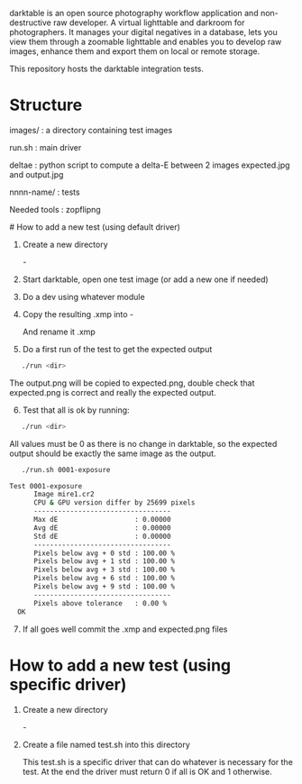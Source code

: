 darktable is an open source photography workflow application and
non-destructive raw developer. A virtual lighttable and darkroom for
photographers. It manages your digital negatives in a database, lets
you view them through a zoomable lighttable and enables you to develop
raw images, enhance them and export them on local or remote storage.

This repository hosts the darktable integration tests.

# Structure

images/    : a directory containing test images

run.sh     : main driver

deltae     : python script to compute a delta-E between 2 images
             expected.jpg and output.jpg

nnnn-name/  : tests

Needed tools : zopflipng


# How to add a new test (using default driver)

1. Create a new directory

   <nnnn>-<meaningful name>

2. Start darktable, open one test image (or add a new one if needed)

3. Do a dev using whatever module

4. Copy the resulting .xmp into <nnnn>-<meaningful name>

   And rename it <meaningful name>.xmp

5. Do a first run of the test to get the expected output

```bash
   ./run <dir>
```

   The output.png will be copied to expected.png, double check that
   expected.png is correct and really the expected output.

6. Test that all is ok by running:


```bash
   ./run <dir>
```

   All values must be 0 as there is no change in darktable, so the
   expected output should be exactly the same image as the output.

```bash
   ./run.sh 0001-exposure

Test 0001-exposure
      Image mire1.cr2
      CPU & GPU version differ by 25699 pixels
      ----------------------------------
      Max dE                   : 0.00000
      Avg dE                   : 0.00000
      Std dE                   : 0.00000
      ----------------------------------
      Pixels below avg + 0 std : 100.00 %
      Pixels below avg + 1 std : 100.00 %
      Pixels below avg + 3 std : 100.00 %
      Pixels below avg + 6 std : 100.00 %
      Pixels below avg + 9 std : 100.00 %
      ----------------------------------
      Pixels above tolerance   : 0.00 %
  OK
```

7. If all goes well commit the .xmp and expected.png files



# How to add a new test (using specific driver)

1. Create a new directory

   <nnnn>-<meaningful name>

2. Create a file named test.sh into this directory

   This test.sh is a specific driver that can do whatever is necessary
   for the test. At the end the driver must return 0 if all is OK and
   1 otherwise.
